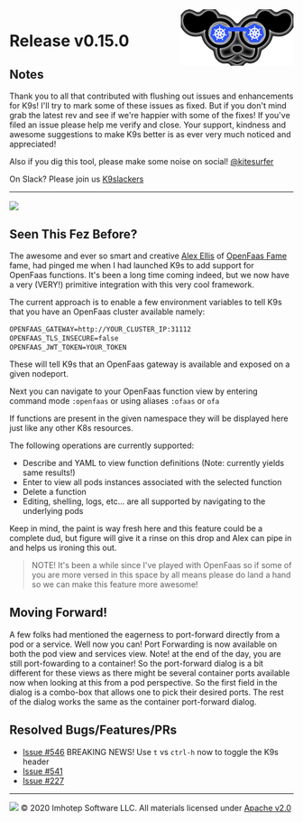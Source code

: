 <img src="https://raw.githubusercontent.com/derailed/k9s/master/assets/k9s_small.png" align="right" width="200" height="auto"/>

# Release v0.15.0

## Notes

Thank you to all that contributed with flushing out issues and enhancements for K9s! I'll try to mark some of these issues as fixed. But if you don't mind grab the latest rev and see if we're happier with some of the fixes! If you've filed an issue please help me verify and close. Your support, kindness and awesome suggestions to make K9s better is as ever very much noticed and appreciated!

Also if you dig this tool, please make some noise on social! [@kitesurfer](https://twitter.com/kitesurfer)

On Slack? Please join us [K9slackers](https://join.slack.com/t/k9sers/shared_invite/enQtOTA5MDEyNzI5MTU0LWQ1ZGI3MzliYzZhZWEyNzYxYzA3NjE0YTk1YmFmNzViZjIyNzhkZGI0MmJjYzhlNjdlMGJhYzE2ZGU1NjkyNTM)

---

<img src="https://raw.githubusercontent.com/derailed/k9s/master/assets/k9s_fez.png" align="center" width="400" height="auto"/>

## Seen This Fez Before?

The awesome and ever so smart and creative [Alex Ellis](https://github.com/alexellis) of [OpenFaas Fame](https://www.openfaas.com) fame, had pinged me when I had launched K9s to add support for OpenFaas functions. It's been a long time coming indeed, but we now have a very (VERY!) primitive integration with this very cool framework.

The current approach is to enable a few environment variables to tell K9s that you have an OpenFaas cluster available namely:

```shell
OPENFAAS_GATEWAY=http://YOUR_CLUSTER_IP:31112
OPENFAAS_TLS_INSECURE=false
OPENFAAS_JWT_TOKEN=YOUR_TOKEN
```

These will tell K9s that an OpenFaas gateway is available and exposed on a given nodeport.

Next you can navigate to your OpenFaas function view by entering command mode `:openfaas` or using aliases `:ofaas` or `ofa`

If functions are present in the given namespace they will be displayed here just like any other K8s resources.

The following operations are currently supported:

* Describe and YAML to view function definitions (Note: currently yields same results!)
* Enter to view all pods instances associated with the selected function
* Delete a function
* Editing, shelling, logs, etc... are all supported by navigating to the underlying pods

Keep in mind, the paint is way fresh here and this feature could be a complete dud, but figure will give it a rinse on this drop and Alex can pipe in and helps us ironing this out.

> NOTE! It's been a while since I've played with OpenFaas so if some of you are more versed in this space by all means please do land a hand so we can make this feature more awesome!

## Moving Forward!

A few folks had mentioned the eagerness to port-forward directly from a pod or a service. Well now you can! Port Forwarding is now available on both the pod view and services view. Note! at the end of the day, you are still port-fowarding to a container! So the port-forward dialog is a bit different for these views as there might be several container ports available now when looking at this from a pod perspective. So the first field in the dialog is a combo-box that allows one to pick their desired ports. The rest of the dialog works the same as the container port-forward dialog.

## Resolved Bugs/Features/PRs

* [Issue #546](https://github.com/derailed/k9s/issues/546) BREAKING NEWS! Use `t` vs `ctrl-h` now to toggle the K9s header
* [Issue #541](https://github.com/derailed/k9s/issues/541)
* [Issue #227](https://github.com/derailed/k9s/issues/227)

---

<img src="https://raw.githubusercontent.com/derailed/k9s/master/assets/imhotep_logo.png" width="32" height="auto"/> © 2020 Imhotep Software LLC. All materials licensed under [Apache v2.0](http://www.apache.org/licenses/LICENSE-2.0)
